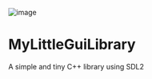 ![image](https://github.com/Freya-Ebba-Christ/MyLittleGuiLibrary/assets/57752514/f84f8849-dac5-4859-92da-6b5d13af0006)
<br>

# MyLittleGuiLibrary
A simple and tiny C++ library using SDL2

